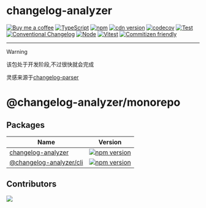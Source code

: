 # changelog-analyzer

[![Buy me a coffee](https://img.shields.io/badge/Buy%20me%20a%20coffee-048754?logo=buymeacoffee)](https://www.lujiahao.com/sponsor)
[![TypeScript](https://img.shields.io/badge/%3C%2F%3E-TypeScript-%230074c1.svg)](http://www.typescriptlang.org/)
[![npm](https://img.shields.io/npm/v/changelog-analyzer)](https://www.npmjs.com/package/changelog-analyzer)
[![cdn version](https://data.jsdelivr.com/v1/package/npm/changelog-analyzer/badge)](https://www.jsdelivr.com/package/npm/changelog-analyzer)
[![codecov](https://codecov.io/gh/ajiho/changelog-analyzer/graph/badge.svg?token=G2P1AI238H)](https://codecov.io/gh/ajiho/changelog-analyzer)
[![Test](https://img.shields.io/github/actions/workflow/status/ajiho/changelog-analyzer/test.yml?label=Unit%20Test&branch=main)](https://github.com/ajiho/changelog-analyzer/actions/workflows/test.yml)
[![Conventional Changelog](https://img.shields.io/badge/%20%20%F0%9F%93%A6%F0%9F%9A%80-conventional--changelog-e10079.svg?style=flat)](https://github.com/conventional-changelog/conventional-changelog)
[![Node](https://img.shields.io/node/v/@lerna-lite/cli.svg)](https://nodejs.org/en/about/previous-releases)
[![Vitest](https://img.shields.io/badge/tested%20with-vitest-fcc72b.svg?logo=vitest)](https://vitest.dev/)
[![Commitizen friendly](https://img.shields.io/badge/commitizen-friendly-brightgreen.svg)](http://commitizen.github.io/cz-cli/)

---

> [!WARNING]
> 该包处于开发阶段,不过很快就会完成

灵感来源于[changelog-parser](https://www.npmjs.com/package/changelog-parser)

# @changelog-analyzer/monorepo

## Packages

| Name                                                                                                    | Version                                                                                                                      |
| ------------------------------------------------------------------------------------------------------- | ---------------------------------------------------------------------------------------------------------------------------- |
| [changelog-analyzer](https://github.com/ajiho/changelog-analyzer/tree/main/packages/changelog-analyzer) | [![npm version](https://badge.fury.io/js/changelog-analyzer.svg)](https://badge.fury.io/js/changelog-analyzer)               |
| [@changelog-analyzer/cli](https://github.com/ajiho/changelog-analyzer/tree/main/packages/cli)           | [![npm version](https://badge.fury.io/js/@changelog-analyzer%2Fcli.svg)](https://badge.fury.io/js/@changelog-analyzer%2Fcli) |

## Contributors

<a href="https://github.com/ajiho/t-changelog-analyzer/graphs/contributors">
  <img src="https://contrib.rocks/image?repo=ajiho/t-changelog-analyzer" />
</a>
